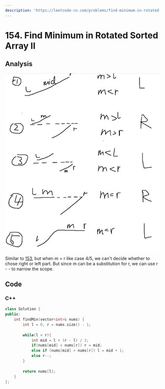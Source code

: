 ```yaml
---
description: 'https://leetcode-cn.com/problems/find-minimum-in-rotated-sorted-array-ii/'
---
```


# 154. Find Minimum in Rotated Sorted Array II

## Analysis

![](../../.gitbook/assets/image%20%2811%29.png)

Similar to [153](153.-find-minimum-in-rotated-sorted-array.md), but when m = r like case 4/5, we can't decide whether to chose right or left part. But since m can be a substitution for r, we can use r - - to narrow the scope.

## Code

### C++ 

```cpp
class Solution {
public:
    int findMin(vector<int>& nums) {
        int l = 0, r = nums.size() - 1;

        while(l < r){
            int mid = l + (r - l) / 2;
            if(nums[mid] < nums[r]) r = mid;
            else if (nums[mid] > nums[r]) l = mid + 1;
            else r--;
        }

        return nums[l];
    }
};
```

